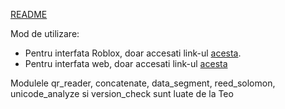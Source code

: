 [README](readme.txt)

Mod de utilizare:

- Pentru interfata Roblox, doar accesati link-ul [acesta](https://www.roblox.com/games/75361227921023/QR-ASC).
- Pentru interfata web, doar accesati link-ul [acesta](maestriisigma.lol)


Modulele qr_reader, concatenate, data_segment, reed_solomon, unicode_analyze si version_check sunt luate de la Teo
